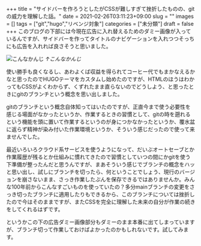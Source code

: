+++
title = "サイドバーを作ろうとしたがCSSが難しすぎて挫折したものの、gitの威力を理解した話。"
date = 2021-02-26T03:11:23+09:00
slug = ""
images = []
tags = ["git","hugo","リベンジ対象"]
categories = ["未分類"]
draft = false
+++
このブログの下部には今現在広告に入れ替えるためのダミー画像が入っているんですが、サイドバーを作ってタイトルのナビゲーションを入れつつそっちにも広告を入れれば良さそうと思いました。

![こんなかんじ](/images/post/2021-02-26_sidebar_w600.png) 
*↑こんなかんじ*
 
使い勝手も良くなるし、あわよくば収益を得られてコーヒー代でもまかなえるかなと思ったのでHUGOテーマをカスタムし始めたのですが、HTMLのほうはわかってもCSSがよくわからず、くずれたまま直らないのでどうしよう、と思ったときにgitのブランチという概念を思い出しました。  

gitのブランチという概念自体知ってはいたのですが、正直今まで使う必要性を感じる場面がなかったというか、作業するときの習慣として、gitの時を遡れるという機能を頭に置いて作業するというのが身につかなかったというか、覆水盆に返らず精神が染み付いた作業環境というか、そういう感じだったので使って来ませんでした。  

最近いろいろクラウド系サービスを使うようになって、だいぶオートセーブとか作業履歴が残るとか仕組みに慣れてきたので習慣としていつの間にかgitを使う下準備が整ったんだと思うんですが、まあそういう感じでブランチの概念をハッと思い出し、試しにブランチを切ったら、何ということでしょう、現行のバージョンを崩さないまま、さっき作業したぶんを保存できるではありませんか。みんな100年前からこんなすごいものを使っていたの？多分mainブランチの変更をさっき切ったブランチに適用したりもできるから、このブランチについては挫折したので今はそのままですが、またCSSを完全に理解した未来の自分が作業の続きをしてくれるはずです。 

というかこの下の広告ダミー画像部分もダミーのまま本番に出てしまっていますが、ブランチ切って作業しておけばよかったのかもしれないです。試してみます。


